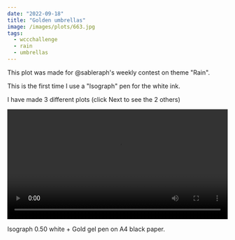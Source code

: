 ```yaml
---
date: "2022-09-18"
title: "Golden umbrellas"
image: /images/plots/663.jpg
tags:
  - wccchallenge
  - rain
  - umbrellas
---
```


This plot was made for @sableraph's weekly contest on theme "Rain".

This is the first time I use a "Isograph" pen for the white ink.

I have made 3 different plots (click Next to see the 2 others)

<video src="/images/plots/663zoom.mp4" width="100%" controls loop></video>

Isograph 0.50 white + Gold gel pen on A4 black paper.
